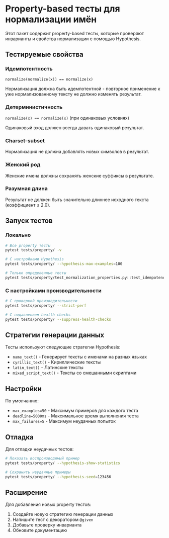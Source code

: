 # Property-based тесты для нормализации имён

Этот пакет содержит property-based тесты, которые проверяют инварианты и свойства нормализации с помощью Hypothesis.

## Тестируемые свойства

### Идемпотентность
`normalize(normalize(x)) == normalize(x)`

Нормализация должна быть идемпотентной - повторное применение к уже нормализованному тексту не должно изменять результат.

### Детерминистичность
`normalize(x) == normalize(x)` (при одинаковых условиях)

Одинаковый вход должен всегда давать одинаковый результат.

### Charset-subset
Нормализация не должна добавлять новых символов в результат.

### Женский род
Женские имена должны сохранять женские суффиксы в результате.

### Разумная длина
Результат не должен быть значительно длиннее исходного текста (коэффициент ≤ 2.0).

## Запуск тестов

### Локально
```bash
# Все property тесты
pytest tests/property/ -v

# С настройками Hypothesis
pytest tests/property/ --hypothesis-max-examples=100

# Только определенные тесты
pytest tests/property/test_normalization_properties.py::test_idempotency -v
```

### С настройками производительности
```bash
# С проверкой производительности
pytest tests/property/ --strict-perf

# С подавлением health checks
pytest tests/property/ --suppress-health-checks
```

## Стратегии генерации данных

Тесты используют следующие стратегии Hypothesis:

- `name_text()` - Генерирует тексты с именами на разных языках
- `cyrillic_text()` - Кириллические тексты
- `latin_text()` - Латинские тексты
- `mixed_script_text()` - Тексты со смешанными скриптами

## Настройки

По умолчанию:
- `max_examples=50` - Максимум примеров для каждого теста
- `deadline=5000ms` - Максимальное время выполнения теста
- `max_failures=5` - Максимум неудачных попыток

## Отладка

Для отладки неудачных тестов:

```bash
# Показать воспроизводимый пример
pytest tests/property/ --hypothesis-show-statistics

# Сохранить неудачные примеры
pytest tests/property/ --hypothesis-seed=123456
```

## Расширение

Для добавления новых property тестов:

1. Создайте новую стратегию генерации данных
2. Напишите тест с декоратором `@given`
3. Добавьте проверку инварианта
4. Обновите документацию